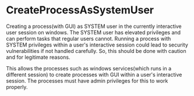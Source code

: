 # CreateProcessAsSystemUser
Creating a process(with GUI) as SYSTEM user in the currently interactive user session on windows. The SYSTEM user has elevated privileges and can perform tasks that regular users cannot. Running a process with SYSTEM privileges within a user's interactive session could lead to security vulnerabilities if not handled carefully. So, this should be done with caution and for legitimate reasons. 

This allows the processes such as windows services(which runs in a different session) to create processes with GUI within a user's interactive session. The processes must have admin privileges for this to work properly.
